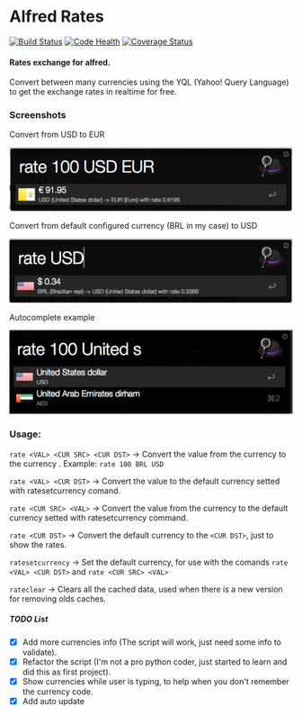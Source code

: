 # Alfred Rates #
[![Build Status](https://travis-ci.org/kennedyoliveira/alfred-rates.svg?branch=master)](https://travis-ci.org/kennedyoliveira/alfred-rates)
[![Code Health](https://landscape.io/github/kennedyoliveira/alfred-rates/master/landscape.svg?style=flat)](https://landscape.io/github/kennedyoliveira/alfred-rates/master)
[![Coverage Status](https://coveralls.io/repos/kennedyoliveira/alfred-rates/badge.svg?branch=master)](https://coveralls.io/r/kennedyoliveira/alfred-rates?branch=master)

#### Rates exchange for alfred. ####

Convert between many currencies using the YQL (Yahoo! Query Language) to get the exchange rates in realtime for free.

### Screenshots ###

Convert from USD to EUR

![Alt text](screenshots/1.png?raw=true)

Convert from default configured currency (BRL in my case) to USD

![Alt text](screenshots/2.png?raw=true)

Autocomplete example

![Alt text](screenshots/3.png?raw=true)


### Usage: ###

`rate <VAL> <CUR SRC> <CUR DST>` -> Convert the value <VAL> from the currency <CUR SRC> to the currency <CUR DST>. Example: `rate 100 BRL USD`

`rate <VAL> <CUR DST>` -> Convert the value <VAL> to the default currency setted with ratesetcurrency comand.

`rate <CUR SRC> <VAL>` -> Convert the value <VAL> from the currency <CUR SRC> to the default currency setted with ratesetcurrency command.

`rate <CUR DST>` -> Convert the default currency to the `<CUR DST>`, just to show the rates.

`ratesetcurrency` -> Set the default currency, for use with the comands `rate <VAL> <CUR DST>` and `rate <CUR SRC> <VAL>`

`rateclear` -> Clears all the cached data, used when there is a new version for removing olds caches.

##### TODO List #####
 - [X] Add more currencies info (The script will work, just need some info to validate).
 - [X] Refactor the script (I'm not a pro python coder, just started to learn and did this as first project).
 - [X] Show currencies while user is typing, to help when you don't remember the currency code.
 - [X] Add auto update
